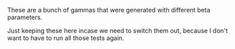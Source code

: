 These are a bunch of gammas that were generated with different beta parameters. 

Just keeping these here incase we need to switch them out, because I don't want to have to run all those tests again.
